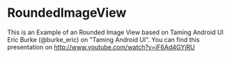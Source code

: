 RoundedImageView
================

This is an Example of an Rounded Image View based on Taming Android UI Eric Burke (@burke_eric) on "Taming Android UI". You can find this presentation on     http://www.youtube.com/watch?v=jF6Ad4GYjRU